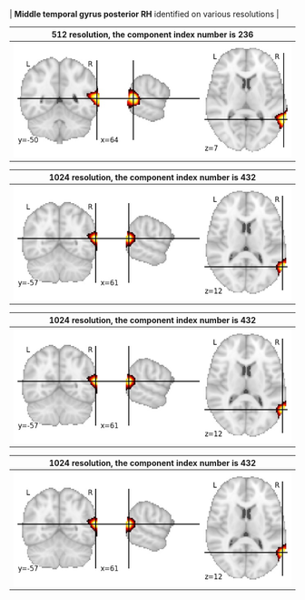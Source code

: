 


| **Middle temporal gyrus posterior RH** identified on various resolutions |

| 512 resolution, the component index number is 236|  
|:---:|  
| ![Component 512](../512/final/236.jpg "From component 512: Middle temporal gyrus posterior RH") |

| 1024 resolution, the component index number is 432|  
|:---:|  
| ![Component 1024](../1024/final/432.jpg "From component 1024: Middle temporal gyrus posterior RH") |

| 1024 resolution, the component index number is 432|  
|:---:|  
| ![Component 1024](../1024/final/432.jpg "From component 1024: Middle temporal gyrus posterior RH") |

| 1024 resolution, the component index number is 432|  
|:---:|  
| ![Component 1024](../1024/final/432.jpg "From component 1024: Middle temporal gyrus posterior RH") |